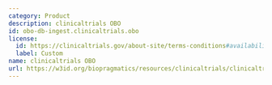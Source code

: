 ```yaml
---
category: Product
description: clinicaltrials OBO
id: obo-db-ingest.clinicaltrials.obo
license:
  id: https://clinicaltrials.gov/about-site/terms-conditions#availability
  label: Custom
name: clinicaltrials OBO
url: https://w3id.org/biopragmatics/resources/clinicaltrials/clinicaltrials.obo
---
```

